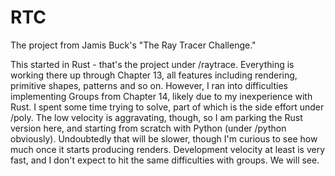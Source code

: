 # RTC
The project from Jamis Buck's "The Ray Tracer Challenge."

This started in Rust - that's the project under /raytrace. Everything is working there up through Chapter 13, all features including rendering, primitive shapes, patterns and so on. However, I ran into difficulties implementing Groups from Chapter 14, likely due to my inexperience with Rust. I spent some time trying to solve, part of which is the side effort under /poly. The low velocity is aggravating, though, so I am parking the Rust version here, and starting from scratch with Python (under /python obviously). Undoubtedly that will be slower, though I'm curious to see how much once it starts producing renders. Development velocity at least is very fast, and I don't expect to hit the same difficulties with groups. We will see.
